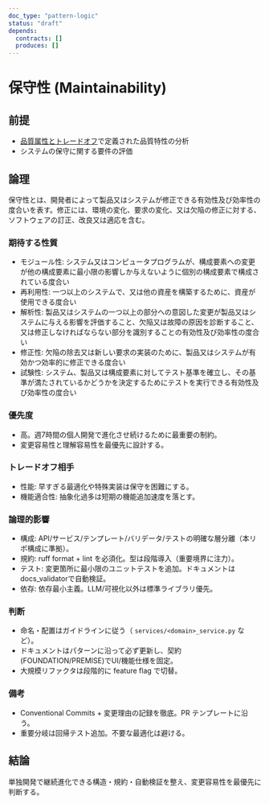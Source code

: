 ```yaml
---
doc_type: "pattern-logic"
status: "draft"
depends:
  contracts: []
  produces: []
---
```


# 保守性 (Maintainability)

## 前提

- [品質属性とトレードオフ](README.md)で定義された品質特性の分析
- システムの保守に関する要件の評価

## 論理

保守性とは、開発者によって製品又はシステムが修正できる有効性及び効率性の度合いを表す。修正には、環境の変化、要求の変化、又は欠陥の修正に対する、ソフトウェアの訂正、改良又は適応を含む。

### 期待する性質

- モジュール性: システム又はコンピュータプログラムが、構成要素への変更が他の構成要素に最小限の影響しか与えないように個別の構成要素で構成されている度合い
- 再利用性: 一つ以上のシステムで、又は他の資産を構築するために、資産が使用できる度合い
- 解析性: 製品又はシステムの一つ以上の部分への意図した変更が製品又はシステムに与える影響を評価すること、欠陥又は故障の原因を診断すること、又は修正しなければならない部分を識別することの有効性及び効率性の度合い
- 修正性: 欠陥の除去又は新しい要求の実装のために、製品又はシステムが有効かつ効率的に修正できる度合い
- 試験性: システム、製品又は構成要素に対してテスト基準を確立し、その基準が満たされているかどうかを決定するためにテストを実行できる有効性及び効率性の度合い

### 優先度

- 高。週7時間の個人開発で進化させ続けるために最重要の制約。
- 変更容易性と理解容易性を最優先に設計する。

### トレードオフ相手

- 性能: 早すぎる最適化や特殊実装は保守を困難にする。
- 機能適合性: 抽象化過多は短期の機能追加速度を落とす。

### 論理的影響

- 構成: API/サービス/テンプレート/バリデータ/テストの明確な層分離（本リポ構成に準拠）。
- 規約: ruff format + lint を必須化。型は段階導入（重要境界に注力）。
- テスト: 変更箇所に最小限のユニットテストを追加。ドキュメントはdocs_validatorで自動検証。
- 依存: 依存最小主義。LLM/可視化以外は標準ライブラリ優先。

### 判断

- 命名・配置はガイドラインに従う（ `services/<domain>_service.py` など）。
- ドキュメントはパターンに沿って必ず更新し、契約(FOUNDATION/PREMISE)でUI/機能仕様を固定。
- 大規模リファクタは段階的に feature flag で切替。

### 備考

- Conventional Commits + 変更理由の記録を徹底。PR テンプレートに沿う。
- 重要分岐は回帰テスト追加。不要な最適化は避ける。

## 結論

単独開発で継続進化できる構造・規約・自動検証を整え、変更容易性を最優先に判断する。
